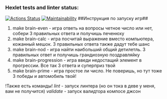 ### Hexlet tests and linter status:
[![Actions Status](https://github.com/marmadukeone/php-project-45/workflows/hexlet-check/badge.svg)](https://github.com/marmadukeone/php-project-45/actions)
[![Maintainability](https://api.codeclimate.com/v1/badges/7a2a9b7d91032a6fcb84/maintainability)](https://codeclimate.com/github/marmadukeone/php-project-45/maintainability)
##Инструкция по запуску игр##
1. make brain-even - игра ответь на вопросы четное число или нет, собери 3 правильных ответа и получишь печенюху
2. make brain-calc - игра посчитай выражение вместо компьютера, кожанный мешок. 3 правильных ответа также дадут тебе шанс
3. make brain-nod - игра найти наибольший общий детилетль. 3 правильных ответ  и получишь грандиозную поздравляйку
4. make brain-progression - игра введи недостащий элемент в прогрессии. Все так 3 ответа и суперприз твой
5. make brain-prime - игра простое ли число. Не поверишь, но тут тоже 3 победы и автомобиль твой!


!Также есть команды!
*lint* - запуск линтера (но он тока в деве у меня, вам не получится)
*validate* - запуск валидтора компосе джсон